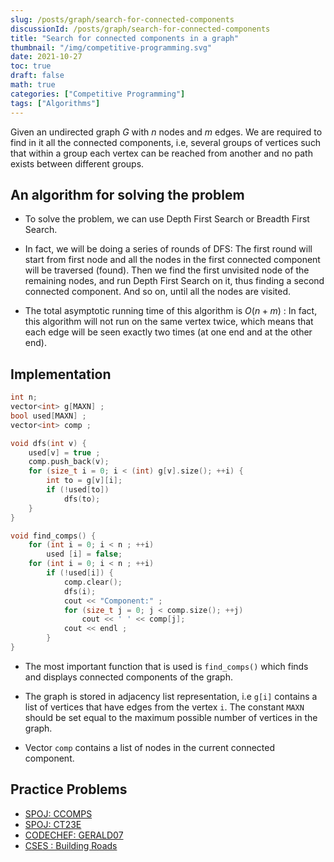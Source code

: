 ```yaml
---
slug: /posts/graph/search-for-connected-components
discussionId: /posts/graph/search-for-connected-components
title: "Search for connected components in a graph"
thumbnail: "/img/competitive-programming.svg"
date: 2021-10-27
toc: true
draft: false
math: true
categories: ["Competitive Programming"]
tags: ["Algorithms"]
---
```


Given an undirected graph $G$ with $n$ nodes and $m$ edges. We are required to find in it all the connected components, i.e, several groups of vertices such that within a group each vertex can be reached from another and no path exists between different groups.

## An algorithm for solving the problem

* To solve the problem, we can use Depth First Search or Breadth First Search.

* In fact, we will be doing a series of rounds of DFS: The first round will start from first node and all the nodes in the first connected component will be traversed (found). Then we find the first unvisited node of the remaining nodes, and run Depth First Search on it, thus finding a second connected component. And so on, until all the nodes are visited.

* The total asymptotic running time of this algorithm is $O(n + m)$ : In fact, this algorithm will not run on the same vertex twice, which means that each edge will be seen exactly two times (at one end and at the other end).

## Implementation

``` cpp
int n;
vector<int> g[MAXN] ;
bool used[MAXN] ;
vector<int> comp ;

void dfs(int v) {
    used[v] = true ;
    comp.push_back(v);
    for (size_t i = 0; i < (int) g[v].size(); ++i) {
        int to = g[v][i];
        if (!used[to])
            dfs(to);
    }
}

void find_comps() {
    for (int i = 0; i < n ; ++i)
        used [i] = false;
    for (int i = 0; i < n ; ++i)
        if (!used[i]) {
            comp.clear();
            dfs(i);
	        cout << "Component:" ;
            for (size_t j = 0; j < comp.size(); ++j)
                cout << ' ' << comp[j];
            cout << endl ;
        }
}
```

* The most important function that is used is `find_comps()` which finds and displays connected components of the graph.

* The graph is stored in adjacency list representation, i.e `g[i]` contains a list of vertices that have edges from the vertex `i`. The constant `MAXN` should be set equal to the maximum possible number of vertices in the graph.

* Vector `comp` contains a list of nodes in the current connected component.

## Practice Problems
 - [SPOJ: CCOMPS](http://www.spoj.com/problems/CCOMPS/)
 - [SPOJ: CT23E](http://www.spoj.com/problems/CT23E/)
 - [CODECHEF: GERALD07](https://www.codechef.com/MARCH14/problems/GERALD07)
 - [CSES : Building Roads](https://cses.fi/problemset/task/1666)
